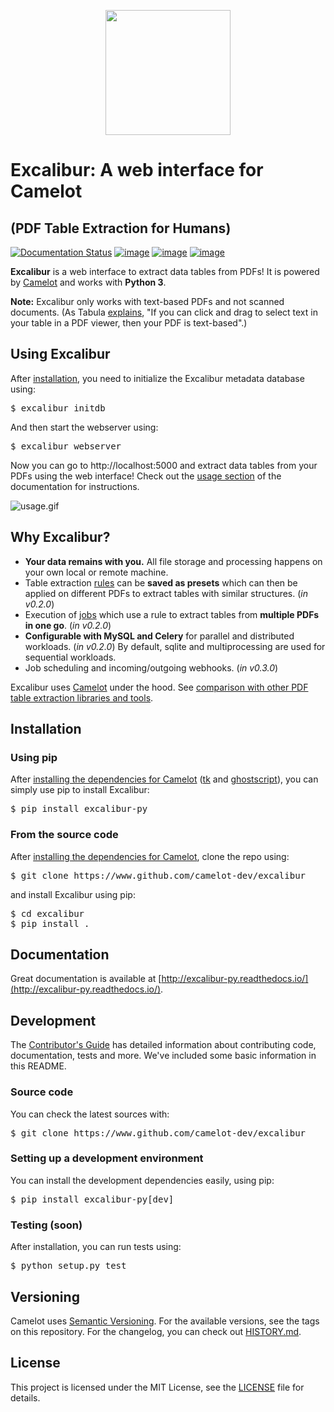 <p align="center">
   <img src="https://raw.githubusercontent.com/camelot-dev/excalibur/master/docs/_static/excalibur-logo.png" width="200">
</p>

# Excalibur: A web interface for Camelot

## (PDF Table Extraction for Humans)

[![Documentation Status](https://readthedocs.org/projects/excalibur-py/badge/?version=master)](https://excalibur-py.readthedocs.io/en/master/) [![image](https://img.shields.io/pypi/v/excalibur-py.svg)](https://pypi.org/project/excalibur-py/) [![image](https://img.shields.io/pypi/l/excalibur-py.svg)](https://pypi.org/project/excalibur-py/) [![image](https://img.shields.io/pypi/pyversions/excalibur-py.svg)](https://pypi.org/project/excalibur-py/)

**Excalibur** is a web interface to extract data tables from PDFs! It is powered by [Camelot](https://camelot-py.readthedocs.io/) and works with **Python 3**.

**Note:** Excalibur only works with text-based PDFs and not scanned documents. (As Tabula [explains](https://github.com/tabulapdf/tabula#why-tabula), "If you can click and drag to select text in your table in a PDF viewer, then your PDF is text-based".)

## Using Excalibur

After [installation](https://excalibur-py.readthedocs.io/en/master/user/install.html), you need to initialize the Excalibur metadata database using:

<pre>
$ excalibur initdb
</pre>

And then start the webserver using:

<pre>
$ excalibur webserver
</pre>

Now you can go to http://localhost:5000 and extract data tables from your PDFs using the web interface! Check out the [usage section](https://excalibur-py.readthedocs.io/en/master/user/usage.html) of the documentation for instructions.

![usage.gif](https://excalibur-py.readthedocs.io/en/master/_images/usage.gif)

## Why Excalibur?

- **Your data remains with you.** All file storage and processing happens on your own local or remote machine.
- Table extraction [rules](https://excalibur-py.readthedocs.io/en/master/user/concepts.html#rule) can be **saved as presets** which can then be applied on different PDFs to extract tables with similar structures. (*in v0.2.0*)
- Execution of [jobs](https://excalibur-py.readthedocs.io/en/master/user/concepts.html#job) which use a rule to extract tables from **multiple PDFs in one go**. (*in v0.2.0*)
- **Configurable with MySQL and Celery** for parallel and distributed workloads. (*in v0.2.0*) By default, sqlite and multiprocessing are used for sequential workloads.
- Job scheduling and incoming/outgoing webhooks. (*in v0.3.0*)

Excalibur uses [Camelot](https://camelot-py.readthedocs.io/) under the hood. See [comparison with other PDF table extraction libraries and tools](https://github.com/socialcopsdev/camelot/wiki/Comparison-with-other-PDF-Table-Extraction-libraries-and-tools).

## Installation

### Using pip

After [installing the dependencies for Camelot](https://camelot-py.readthedocs.io/en/master/user/install.html#using-pip) ([tk](https://packages.ubuntu.com/trusty/python-tk) and [ghostscript](https://www.ghostscript.com/)), you can simply use pip to install Excalibur:

<pre>
$ pip install excalibur-py
</pre>

### From the source code

After [installing the dependencies for Camelot](https://camelot-py.readthedocs.io/en/master/user/install.html#using-pip), clone the repo using:

<pre>
$ git clone https://www.github.com/camelot-dev/excalibur
</pre>

and install Excalibur using pip:

<pre>
$ cd excalibur
$ pip install .
</pre>

## Documentation

Great documentation is available at [http://excalibur-py.readthedocs.io/](http://excalibur-py.readthedocs.io/).

## Development

The [Contributor's Guide](https://excalibur-py.readthedocs.io/en/master/dev/contributing.html) has detailed information about contributing code, documentation, tests and more. We've included some basic information in this README.

### Source code

You can check the latest sources with:

<pre>
$ git clone https://www.github.com/camelot-dev/excalibur
</pre>

### Setting up a development environment

You can install the development dependencies easily, using pip:

<pre>
$ pip install excalibur-py[dev]
</pre>

### Testing (soon)

After installation, you can run tests using:

<pre>
$ python setup.py test
</pre>

## Versioning

Camelot uses [Semantic Versioning](https://semver.org/). For the available versions, see the tags on this repository. For the changelog, you can check out [HISTORY.md](https://github.com/camelot-dev/excalibur/blob/master/HISTORY.md).

## License

This project is licensed under the MIT License, see the [LICENSE](https://github.com/camelot-dev/excalibur/blob/master/LICENSE) file for details.
